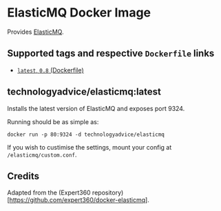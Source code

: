 # ElasticMQ Docker Image

Provides [ElasticMQ](https://github.com/adamw/elasticmq).

## Supported tags and respective `Dockerfile` links
 * [`latest`, `0.8` (Dockerfile)](https://github.com/technologyadvice/docker-elasticmq/blob/master/Dockerfile)

## technologyadvice/elasticmq:latest

Installs the latest version of ElasticMQ and exposes port 9324.

Running should be as simple as:

    docker run -p 80:9324 -d technologyadvice/elasticmq

If you wish to custimise the settings, mount your config at `/elasticmq/custom.conf`.

## Credits

Adapted from the (Expert360 repository)[https://github.com/expert360/docker-elasticmq].


